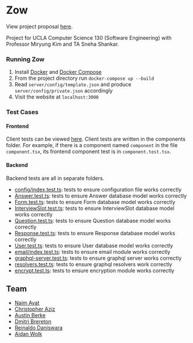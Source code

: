 # Zow

View project proposal [here](documentation/proposal.pdf).

Project for UCLA Computer Science 130 (Software Engineering) with Professor Miryung Kim and TA Sneha Shankar.

### Running Zow

1. Install [Docker](https://www.docker.com/) and [Docker Compose](https://docs.docker.com/compose/)
2. From the project directory run `docker-compose up --build`
3. Read `server/config/template.json` and produce `server/config/private.json` accordingly
4. Visit the website at `localhost:3000`

### Test Cases

#### Frontend

Client tests can be viewed [here](https://github.com/NaimAyat/Zow/tree/master/client/src/components).
Client tests are written in the components folder. For example, if there is a component named `component` in the file `component.tsx`, its frontend component test is in `component.test.tsx`.

#### Backend

Backend tests are all in separate folders.

- [config/index.test.ts](https://github.com/NaimAyat/Zow/blob/master/server/src/config/index.test.ts): tests to ensure configuration file works correctly
- [Answer.test.ts](https://github.com/NaimAyat/Zow/blob/master/server/src/db/models/Answer.test.ts): tests to ensure Answer database model works correctly
- [Form.test.ts](https://github.com/NaimAyat/Zow/blob/master/server/src/db/models/Form.test.ts): tests to ensure Form database model works correctly
- [InterviewSlot.test.ts](https://github.com/NaimAyat/Zow/blob/master/server/src/db/models/InterviewSlot.test.ts): tests to ensure InterviewSlot database model works correctly
- [Question.test.ts](https://github.com/NaimAyat/Zow/blob/master/server/src/db/models/Question.test.ts): tests to ensure Question database model works correctly
- [Response.test.ts](https://github.com/NaimAyat/Zow/blob/master/server/src/db/models/Response.test.ts): tests to ensure Response database model works correctly
- [User.test.ts](https://github.com/NaimAyat/Zow/blob/master/server/src/db/models/User.test.ts): tests to ensure User database model works correctly
- [email/index.test.ts](https://github.com/NaimAyat/Zow/blob/master/server/src/email/index.test.ts): tests to ensure email module works correctly
- [graphql-server.test.ts](https://github.com/NaimAyat/Zow/blob/master/server/src/handlers/graphql-server.test.ts): tests to ensure graphql server works correctly
- [resolvers.test.ts](https://github.com/NaimAyat/Zow/blob/master/server/src/handlers/resolvers.test.ts): tests to ensure graphql resolvers work correctly
- [encrypt.test.ts](https://github.com/NaimAyat/Zow/blob/master/server/src/services/encrypt.test.ts): tests to ensure encryption module works correctly

## Team

- [Naim Ayat](https://github.com/NaimAyat)
- [Christopher Aziz](https://github.com/caziz)
- [Austin Berke](https://github.com/austinberke)
- [Dmitri Brereton](https://github.com/dkb868)
- [Reinaldo Daniswara](https://github.com/rdans)
- [Aidan Wolk](https://github.com/awolk)
